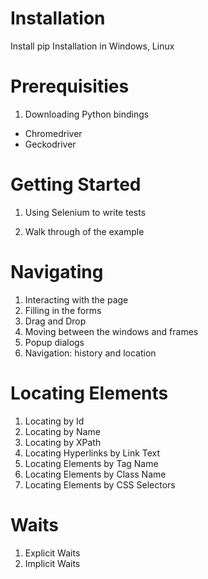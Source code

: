 # Installation
Install pip
Installation in Windows, Linux

# Prerequisities
1. Downloading Python bindings
- Chromedriver
- Geckodriver

# Getting Started
1. Using Selenium to write tests

2. Walk through of the example

# Navigating
1. Interacting with the page
2. Filling in the forms
3. Drag and Drop
4. Moving between the windows and frames
5. Popup dialogs
6. Navigation: history and location

# Locating Elements
1. Locating by Id
2. Locating by Name
3. Locating by XPath
4. Locating Hyperlinks by Link Text
5. Locating Elements by Tag Name
6. Locating Elements by Class Name
7. Locating Elements by CSS Selectors

# Waits
1. Explicit Waits
2. Implicit Waits
